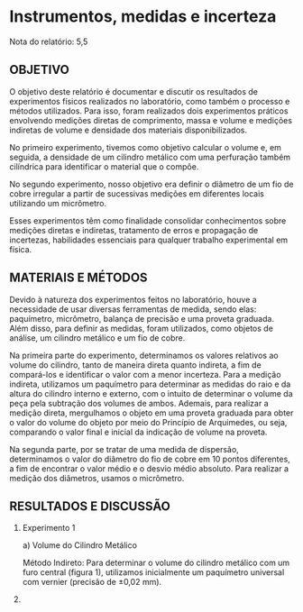 # Instrumentos, medidas e incerteza

Nota do relatório: 5,5
## OBJETIVO

O objetivo deste relatório é documentar e discutir os resultados de experimentos físicos realizados no laboratório, como também o processo e métodos utilizados. Para isso, foram realizados dois experimentos práticos envolvendo medições diretas de comprimento, massa e volume e medições indiretas de volume e densidade dos materiais disponibilizados.

No primeiro experimento, tivemos como objetivo calcular o volume e, em seguida,  a densidade de um cilindro metálico com uma perfuração também cilíndrica para identificar o material que o compõe. 

No segundo experimento, nosso objetivo era definir o diâmetro de um fio de cobre irregular a partir de sucessivas medições em diferentes locais utilizando um micrômetro. 

Esses experimentos têm como finalidade consolidar conhecimentos sobre medições diretas e indiretas, tratamento de erros e propagação de incertezas, habilidades essenciais para qualquer trabalho experimental em física.

## MATERIAIS E MÉTODOS

Devido à natureza dos experimentos feitos no laboratório, houve a necessidade de usar diversas ferramentas de medida, sendo elas: paquímetro, micrômetro, balança de precisão e uma proveta graduada. Além disso, para definir as medidas, foram utilizados, como objetos de análise, um cilindro metálico e um fio de cobre.

Na primeira parte do experimento, determinamos os valores relativos ao volume do cilindro, tanto de maneira direta quanto indireta, a fim de compará-los e identificar o valor com a menor incerteza. Para a medição indireta, utilizamos um paquímetro para determinar as medidas do raio e da altura do cilindro interno e externo, com o intuito de determinar o volume da peça pela subtração dos volumes de ambos. Ademais, para realizar a medição direta, mergulhamos o objeto em uma proveta graduada para obter o valor do volume do objeto por meio do Princípio de Arquimedes, ou seja, comparando o valor final e inicial da indicação de volume na proveta.

Na segunda parte, por se tratar de uma medida de dispersão, determinamos o valor do diâmetro do fio de cobre em 10 pontos diferentes, a fim de encontrar o valor médio e o desvio médio absoluto. Para realizar a medição dos diâmetros, usamos o micrômetro.

## RESULTADOS E DISCUSSÃO

1) Experimento 1
   
   a) Volume do Cilindro Metálico

      Método Indireto: Para determinar o volume do cilindro metálico com um furo central (figura 1), utilizamos inicialmente um paquímetro universal com vernier (precisão de ±0,02 mm).
         
3) 
   
         
